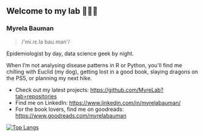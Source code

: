 
## Welcome to my lab 👩🏽‍💻 

### Myrela Bauman  


> /'mi.ɾɛ.la bau.man'/


Epidemiologist by day, data science geek by night.

When I’m not analysing disease patterns in R or Python, you'll find me chilling with Euclid (my dog), getting lost in a good book, slaying dragons on the PS5, or planning my next hike.

- Check out my latest projects: https://github.com/MyreLab?tab=repositories
- Find me on LinkedIn: https://www.linkedin.com/in/myrelabauman/
- For the book lovers, find me on goodreads: https://www.goodreads.com/myrelabauman



[![Top Langs](https://github-readme-stats.vercel.app/api/top-langs/?username=MyreLab&show_icons=true&theme=dracula)](https://github.com/anuraghazra/github-readme-stats)



